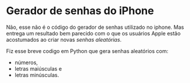 # Gerador de senhas do iPhone

Não, esse não é o código do gerador de senhas utilizado no iphone. Mas entrega um resultado bem parecido com o que os usuários Apple estão acostumados ao criar novas _senhas aleatórias_. 

Fiz esse breve codigo em Python que gera senhas aleatórios com:
- números, 
- letras maiúsculas e
- letras minúsculas.
